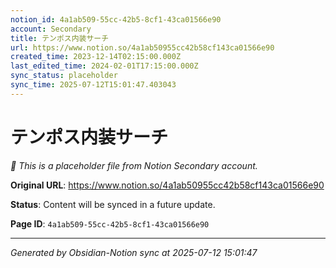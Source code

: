```yaml
---
notion_id: 4a1ab509-55cc-42b5-8cf1-43ca01566e90
account: Secondary
title: テンポス内装サーチ
url: https://www.notion.so/4a1ab50955cc42b58cf143ca01566e90
created_time: 2023-12-14T02:15:00.000Z
last_edited_time: 2024-02-01T17:15:00.000Z
sync_status: placeholder
sync_time: 2025-07-12T15:01:47.403043
---
```


# テンポス内装サーチ

*🔄 This is a placeholder file from Notion Secondary account.*

**Original URL**: https://www.notion.so/4a1ab50955cc42b58cf143ca01566e90

**Status**: Content will be synced in a future update.

**Page ID**: `4a1ab509-55cc-42b5-8cf1-43ca01566e90`

---

*Generated by Obsidian-Notion sync at 2025-07-12 15:01:47*
